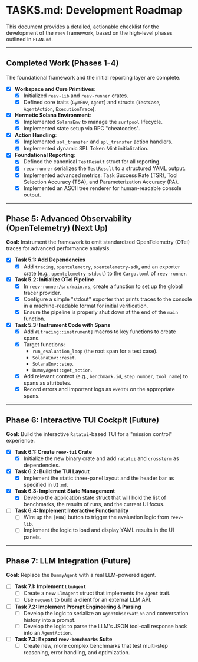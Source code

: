 # TASKS.md: Development Roadmap

This document provides a detailed, actionable checklist for the development of the `reev` framework, based on the high-level phases outlined in `PLAN.md`.

---

## Completed Work (Phases 1-4)

The foundational framework and the initial reporting layer are complete.

-   [x] **Workspace and Core Primitives**:
    -   [x] Initialized `reev-lib` and `reev-runner` crates.
    -   [x] Defined core traits (`GymEnv`, `Agent`) and structs (`TestCase`, `AgentAction`, `ExecutionTrace`).
-   [x] **Hermetic Solana Environment**:
    -   [x] Implemented `SolanaEnv` to manage the `surfpool` lifecycle.
    -   [x] Implemented state setup via RPC "cheatcodes".
-   [x] **Action Handling**:
    -   [x] Implemented `sol_transfer` and `spl_transfer` action handlers.
    -   [x] Implemented dynamic SPL Token Mint initialization.
-   [x] **Foundational Reporting**:
    -   [x] Defined the canonical `TestResult` struct for all reporting.
    -   [x] `reev-runner` serializes the `TestResult` to a structured YAML output.
    -   [x] Implemented advanced metrics: Task Success Rate (TSR), Tool Selection Accuracy (TSA), and Parameterization Accuracy (PA).
    -   [x] Implemented an ASCII tree renderer for human-readable console output.

---

## Phase 5: Advanced Observability (OpenTelemetry) (Next Up)

**Goal:** Instrument the framework to emit standardized OpenTelemetry (OTel) traces for advanced performance analysis.

-   [x] **Task 5.1: Add Dependencies**
    -   [x] Add `tracing`, `opentelemetry`, `opentelemetry-sdk`, and an exporter crate (e.g., `opentelemetry-stdout`) to the `Cargo.toml` of `reev-runner`.

-   [x] **Task 5.2: Initialize OTel Pipeline**
    -   [x] In `reev-runner/src/main.rs`, create a function to set up the global tracer provider.
    -   [x] Configure a simple "stdout" exporter that prints traces to the console in a machine-readable format for initial verification.
    -   [x] Ensure the pipeline is properly shut down at the end of the `main` function.

-   [x] **Task 5.3: Instrument Code with Spans**
    -   [x] Add `#[tracing::instrument]` macros to key functions to create spans.
    -   [x] Target functions:
        -   `run_evaluation_loop` (the root span for a test case).
        -   `SolanaEnv::reset`.
        -   `SolanaEnv::step`.
        -   `DummyAgent::get_action`.
    -   [x] Add relevant context (e.g., `benchmark.id`, `step_number`, `tool_name`) to spans as attributes.
    -   [x] Record errors and important logs as `events` on the appropriate spans.

---

## Phase 6: Interactive TUI Cockpit (Future)

**Goal:** Build the interactive `Ratatui`-based TUI for a "mission control" experience.

-   [x] **Task 6.1: Create `reev-tui` Crate**
    -   [x] Initialize the new binary crate and add `ratatui` and `crossterm` as dependencies.
-   [x] **Task 6.2: Build the TUI Layout**
    -   [x] Implement the static three-panel layout and the header bar as specified in `UI.md`.
-   [x] **Task 6.3: Implement State Management**
    -   [x] Develop the application state struct that will hold the list of benchmarks, the results of runs, and the current UI focus.
-   [ ] **Task 6.4: Implement Interactive Functionality**
    -   [ ] Wire up the `[RUN]` button to trigger the evaluation logic from `reev-lib`.
    -   [ ] Implement the logic to load and display YAML results in the UI panels.

---

## Phase 7: LLM Integration (Future)

**Goal:** Replace the `DummyAgent` with a real LLM-powered agent.

-   [ ] **Task 7.1: Implement `LlmAgent`**
    -   [ ] Create a new `LlmAgent` struct that implements the `Agent` trait.
    -   [ ] Use `reqwest` to build a client for an external LLM API.
-   [ ] **Task 7.2: Implement Prompt Engineering & Parsing**
    -   [ ] Develop the logic to serialize an `AgentObservation` and conversation history into a prompt.
    -   [ ] Develop the logic to parse the LLM's JSON tool-call response back into an `AgentAction`.
-   [ ] **Task 7.3: Expand `reev-benchmarks` Suite**
    -   [ ] Create new, more complex benchmarks that test multi-step reasoning, error handling, and optimization.